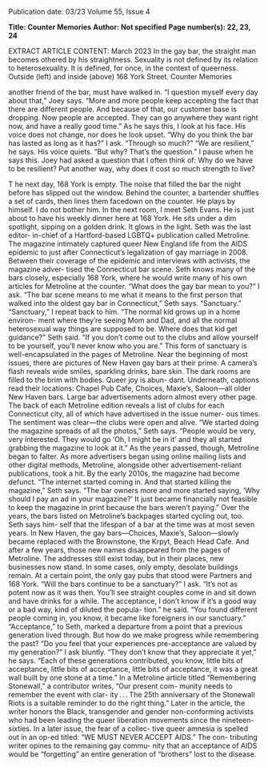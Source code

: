 Publication date: 03/23
Volume 55, Issue 4

**Title: Counter Memories**
**Author: Not specified**
**Page number(s): 22, 23, 24**

EXTRACT ARTICLE CONTENT:
March 2023
In the gay bar, the straight man 
becomes othered by his straightness. 
Sexuality is not defined by its relation 
to heterosexuality. It is defined, for 
once, in the context of queerness.
Outside (left) and inside (above) 168 York Street.
Counter Memories


another friend of the bar, must have walked in.
“I question myself every day about that,” Joey says. 
“More and more people keep accepting the fact that 
there are different people. And because of that, our 
customer base is dropping. Now people are accepted. 
They can go anywhere they want right now, and have 
a really good time.” 
As he says this, I look at his face. His voice does 
not change, nor does he look upset. 
“Why do you think the bar has lasted as long as it 
has?” I ask. “Through so much?”
“We are resilient,” he says. His voice quiets. “But 
why? That’s the question.”
I pause when he says this. Joey had asked a 
question that I often think of: Why do we have to be 
resilient? Put another way, why does it cost so much 
strength to live?

T
he next day, 168 York is empty. The noise that 
filled the bar the night before has slipped out the 
window. Behind the counter, a bartender shuffles a 
set of cards, then lines them facedown on the counter. 
He plays by himself. I do not bother him.
In the next room, I meet Seth Evans. He is just 
about to have his weekly dinner here at 168 York. 
He sits under a dim spotlight, sipping on a golden 
drink. It glows in the light. Seth was the last editor-
in-chief of a Hartford-based LGBTQ+ publication 
called Metroline. The magazine intimately captured 
queer New England life from the AIDS epidemic to 
just after Connecticut’s legalization of gay marriage 
in 2008. Between their coverage of the epidemic 
and interviews with activists, the magazine adver-
tised the Connecticut bar scene. Seth knows many 
of the bars closely, especially 168 York, where he 
would write many of his own articles for Metroline 
at the counter.
“What does the gay bar mean to you?” I ask.
“The bar scene means to me what it means to the 
first person that walked into the oldest gay bar in 
Connecticut,” Seth says. “Sanctuary.”
“Sanctuary,” I repeat back to him.
“The normal kid grows up in a home environ-
ment where they’re seeing Mom and Dad, and all 
the normal heterosexual way things are supposed to 
be. Where does that kid get guidance?” Seth said. “If 
you don’t come out to the clubs and allow yourself to 
be yourself, you’ll never know who you are.”
This form of sanctuary is well-encapsulated in 
the pages of Metroline. Near the beginning of most 
issues, there are pictures of New Haven gay bars at 
their prime. A camera’s flash reveals wide smiles, 
sparkling drinks, bare skin. The dark rooms are 
filled to the brim with bodies. Queer joy is abun-
dant. Underneath, captions read their locations: 
Chapel Pub Cafe, Choices, Maxie’s, Saloon—all older 
New Haven bars. Large bar advertisements adorn 
almost every other page. The back of each Metroline 
edition reveals a list of clubs for each Connecticut 
city, all of which have advertised in the issue numer-
ous times. The sentiment was clear—the clubs were 
open and alive. 
“We started doing the magazine spreads of all 
the photos,” Seth says. “People would be very, very 
interested. They would go ‘Oh, I might be in it’ and 
they all started grabbing the magazine to look at it.”
As the years passed, though, Metroline began 
to falter. As more advertisers began using online 
mailing lists and other digital methods, Metroline, 
alongside other advertisement-reliant publications, 
took a hit. By the early 2010s, the magazine had 
become defunct. 
“The internet started coming in. And that started 
killing the magazine,” Seth says. “The bar owners 
more and more started saying, ‘Why should I pay an 
ad in your magazine?’ It just became financially not 
feasible to keep the magazine in print because the 
bars weren’t paying.”
Over the years, the bars listed on Metroline’s 
backpages started cycling out, too. Seth says him-
self that the lifespan of a bar at the time was at most 
seven years. In New Haven, the gay bars—Choices, 
Maxie’s, Saloon—slowly became replaced with the 
Brownstone, the Krpyt, Beach Head Cafe. And after 
a few years, those new names disappeared from the 
pages of Metroline. The addresses still exist today, but 
in their places, new businesses now stand. In some 
cases, only empty, desolate buildings remain. At a 
certain point, the only gay pubs that stood were 
Partners and 168 York.
“Will the bars continue to be a sanctuary?” I ask.
“It’s not as potent now as it was then. You’ll see 
straight couples come in and sit down and have 
drinks for a while. The acceptance, I don’t know if it’s 
a good way or a bad way, kind of diluted the popula-
tion.” he said. “You found different people coming in, 
you know, it became like foreigners in our sanctuary.”
“Acceptance,” to Seth, marked a departure from 
a point that a previous generation lived through. 
But how do we make progress while remembering 
the past?
“Do you feel that your experiences pre-acceptance 
are valued by my generation?” I ask bluntly. 
“They don’t know that they appreciate it yet,” he 
says. “Each of these generations contributed, you 
know, little bits of acceptance, little bits of acceptance, 
little bits of acceptance, it was a great wall built by 
one stone at a time.” 
In a Metroline article titled “Remembering 
Stonewall,” a contributor writes, “Our present com-
munity needs to remember the event with clar-
ity . . . The 25th anniversary of the Stonewall Riots is 
a suitable reminder to do the right thing.” Later in 
the article, the writer honors the Black, transgender 
and gender non-conforming activists who had been 
leading the queer liberation movements since the 
nineteen-sixties. In a later issue, the fear of a collec-
tive queer amnesia is spelled out in an op-ed titled: 
“WE MUST NEVER ACCEPT AIDS.” The con-
tributing writer opines to the remaining gay commu-
nity that an acceptance of AIDS would be “forgetting” 
an entire generation of “brothers” lost to the disease.